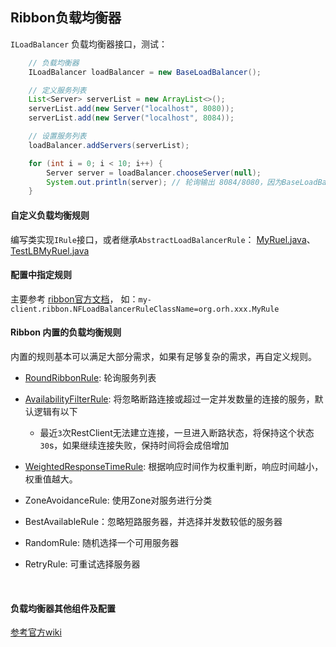 ## Ribbon负载均衡器
`ILoadBalancer` 负载均衡器接口，测试：
```java
    // 负载均衡器
    ILoadBalancer loadBalancer = new BaseLoadBalancer();

    // 定义服务列表
    List<Server> serverList = new ArrayList<>();
    serverList.add(new Server("localhost", 8080));
    serverList.add(new Server("localhost", 8084));

    // 设置服务列表
    loadBalancer.addServers(serverList);

    for (int i = 0; i < 10; i++) {
        Server server = loadBalancer.chooseServer(null);
        System.out.println(server); // 轮询输出 8084/8080，因为BaseLoadBalancer 默认Rule 是 RoundRibbonRule
    }
```
#### 自定义负载均衡规则
编写类实现`IRule`接口，或者继承`AbstractLoadBalancerRule`：
[MyRuel.java](src/main/java/org/orh/spring/cloud/ch107/MyRule.java)、
[TestLBMyRuel.java](src/main/java/org/orh/spring/cloud/ch107/TestLBMyRule.java)

#### 配置中指定规则
主要参考 [ribbon官方文档](https://github.com/Netflix/ribbon/wiki/Working-with-load-balancers)，
如：`my-client.ribbon.NFLoadBalancerRuleClassName=org.orh.xxx.MyRule`

#### Ribbon 内置的负载均衡规则

内置的规则基本可以满足大部分需求，如果有足够复杂的需求，再自定义规则。

* [RoundRibbonRule](https://github.com/Netflix/ribbon/wiki/Working-with-load-balancers#roundrobinrule): 轮询服务列表

* [AvailabilityFilterRule](https://github.com/Netflix/ribbon/wiki/Working-with-load-balancers#availabilityfilteringrule): 将忽略断路连接或超过一定并发数量的连接的服务，默认逻辑有以下

  * 最近`3`次RestClient无法建立连接，一旦进入断路状态，将保持这个状态`30`s，如果继续连接失败，保持时间将会成倍增加

* [WeightedResponseTimeRule](https://github.com/Netflix/ribbon/wiki/Working-with-load-balancers#weightedresponsetimerule): 根据响应时间作为权重判断，响应时间越小，权重值越大。

* ZoneAvoidanceRule: 使用Zone对服务进行分类

* BestAvailableRule：忽略短路服务器，并选择并发数较低的服务器

* RandomRule: 随机选择一个可用服务器

* RetryRule: 可重试选择服务器

  ​

#### 负载均衡器其他组件及配置

[参考官方wiki](https://github.com/Netflix/ribbon/wiki/Working-with-load-balancers#components-of-load-balancer)